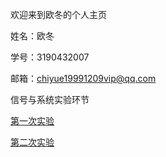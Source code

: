欢迎来到欧冬的个人主页

姓名：欧冬

学号：3190432007 

邮箱：chiyue19991209vip@qq.com

 信号与系统实验环节
 
[第一次实验](https://github.com/shiliuyei/my-blog/blob/main/nn.py)

[第二次实验](https://github.com/shiliuyei/commit/blob/master/e%E7%9A%84%E5%87%BD%E6%95%B0.py)

